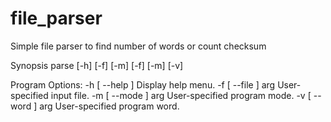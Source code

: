 # file_parser
Simple file parser to find number of words or count checksum

Synopsis
        parse [-h]
              [-f] [-m]
              [-f] [-m] [-v]

Program Options:
  -h [ --help ]          Display help menu.
  -f [ --file ] arg      User-specified input file.
  -m [ --mode ] arg      User-specified program mode.
  -v [ --word ] arg      User-specified program word.
  
